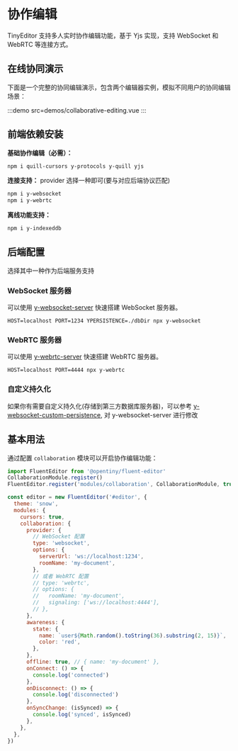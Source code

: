 # 协作编辑

TinyEditor 支持多人实时协作编辑功能，基于 Yjs 实现，支持 WebSocket 和 WebRTC 等连接方式。

## 在线协同演示

下面是一个完整的协同编辑演示，包含两个编辑器实例，模拟不同用户的协同编辑场景：

:::demo src=demos/collaborative-editing.vue
:::

## 前端依赖安装

**基础协作编辑（必需）：**

```bash
npm i quill-cursors y-protocols y-quill yjs
```

**连接支持：** provider 选择一种即可(要与对应后端协议匹配)

```bash
npm i y-websocket
npm i y-webrtc
```

**离线功能支持：**

```bash
npm i y-indexeddb
```

## 后端配置

选择其中一种作为后端服务支持

### WebSocket 服务器

可以使用 [y-websocket-server](https://github.com/yjs/y-websocket-server/) 快速搭建 WebSocket 服务器。

```shell
HOST=localhost PORT=1234 YPERSISTENCE=./dbDir npx y-websocket
```

### WebRTC 服务器

可以使用 [y-webrtc-server](https://github.com/yjs/y-webrtc-server/) 快速搭建 WebRTC 服务器。

```shell
HOST=localhost PORT=4444 npx y-webrtc
```

### 自定义持久化

如果你有需要自定义持久化(存储到第三方数据库服务器)，可以参考 [y-websocket-custom-persistence](https://github.com/Yinlin124/y-websocket-custom-persistence), 对 y-websocket-server 进行修改

## 基本用法

通过配置 `collaboration` 模块可以开启协作编辑功能：

```javascript
import FluentEditor from '@opentiny/fluent-editor'
CollaborationModule.register()
FluentEditor.register('modules/collaboration', CollaborationModule, true)

const editor = new FluentEditor('#editor', {
  theme: 'snow',
  modules: {
    cursors: true,
    collaboration: {
      provider: {
        // WebSocket 配置
        type: 'websocket',
        options: {
          serverUrl: 'ws://localhost:1234',
          roomName: 'my-document',
        },
        // 或者 WebRTC 配置
        // type: 'webrtc',
        // options: {
        //   roomName: 'my-document',
        //   signaling: ['ws://localhost:4444'],
        // },
      },
      awareness: {
        state: {
          name: `user${Math.random().toString(36).substring(2, 15)}`,
          color: 'red',
        },
      },
      offline: true, // { name: 'my-document' },
      onConnect: () => {
        console.log('connected')
      },
      onDisconnect: () => {
        console.log('disconnected')
      },
      onSyncChange: (isSynced) => {
        console.log('synced', isSynced)
      },
    },
  },
})
```
